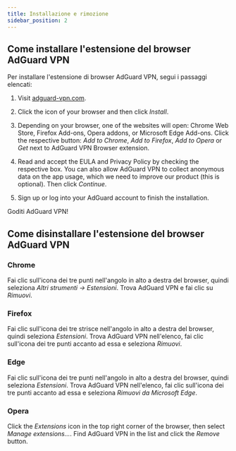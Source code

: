 ```yaml
---
title: Installazione e rimozione
sidebar_position: 2
---
```


## Come installare l'estensione del browser AdGuard VPN

Per installare l'estensione di browser AdGuard VPN, segui i passaggi elencati:

1. Visit [adguard-vpn.com](https://adguard-vpn.com/browser-extension/overview.html).

2. Click the icon of your browser and then click *Install*.

3. Depending on your browser, one of the websites will open: Chrome Web Store, Firefox Add-ons, Opera addons, or Microsoft Edge Add-ons. Click the respective button: *Add to Chrome*, *Add to Firefox*, *Add to Opera* or *Get* next to AdGuard VPN Browser extension.

4. Read and accept the EULA and Privacy Policy by checking the respective box. You can also allow AdGuard VPN to collect anonymous data on the app usage, which we need to improve our product (this is optional). Then click *Continue*.

5. Sign up or log into your AdGuard account to finish the installation.

Goditi AdGuard VPN!

## Come disinstallare l'estensione del browser AdGuard VPN

### Chrome

Fai clic sull'icona dei tre punti nell'angolo in alto a destra del browser, quindi seleziona *Altri strumenti → Estensioni*. Trova AdGuard VPN e fai clic su *Rimuovi*.

### Firefox

Fai clic sull'icona dei tre strisce nell'angolo in alto a destra del browser, quindi seleziona *Estensioni*. Trova AdGuard VPN nell'elenco, fai clic sull'icona dei tre punti accanto ad essa e seleziona *Rimuovi*.

### Edge

Fai clic sull'icona dei tre punti nell'angolo in alto a destra del browser, quindi seleziona *Estensioni*. Trova AdGuard VPN nell'elenco, fai clic sull'icona dei tre punti accanto ad essa e seleziona *Rimuovi da Microsoft Edge*.

### Opera

Click the *Extensions* icon in the top right corner of the browser, then select *Manage extensions...*. Find AdGuard VPN in the list and click the *Remove* button.
